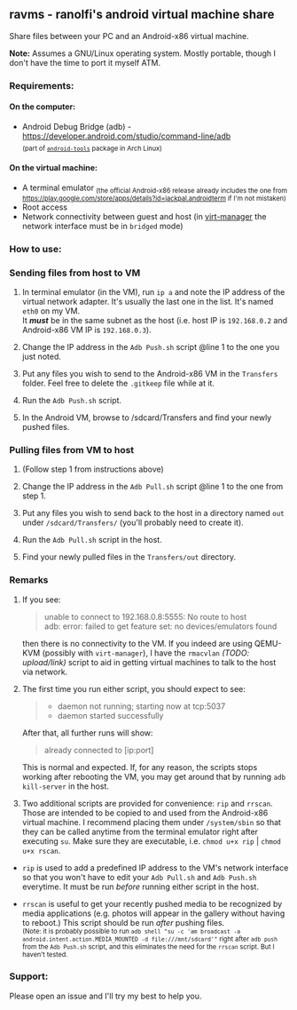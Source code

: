 ## ravms - **r**anolfi's **a**ndroid **v**irtual **m**achine **s**hare

Share files between your PC and an Android-x86 virtual machine.

**Note:** Assumes a GNU/Linux operating system. Mostly portable, though I don't have the time to port it myself ATM.

### Requirements:

#### On the computer:
- Android Debug Bridge (adb) - https://developer.android.com/studio/command-line/adb  
  <sub>(part of [`android-tools`](https://www.archlinux.org/packages/community/x86_64/android-tools/) package in Arch Linux)</sub>

#### On the virtual machine:
- A terminal emulator <sub>(the official Android-x86 release already includes the one from https://play.google.com/store/apps/details?id=jackpal.androidterm if I'm not mistaken)</sub>
- Root access
- Network connectivity between guest and host (in [virt-manager](https://virt-manager.org/) the network interface must be in `bridged` mode)

### How to use:

### Sending files from host to VM

  1. In terminal emulator (in the VM), run `ip a` and note the IP address of the virtual network adapter. It's usually the last one in the list. It's named `eth0` on my VM.  
  It ***must*** be in the same subnet as the host (i.e. host IP is `192.168.0.2` and Android-x86 VM IP is `192.168.0.3`).

  2. Change the IP address in the `Adb Push.sh` script @line 1 to the one you just noted.

  3. Put any files you wish to send to the Android-x86 VM in the `Transfers` folder. Feel free to delete the `.gitkeep` file while at it.

  4. Run the `Adb Push.sh` script.

  5. In the Android VM, browse to /sdcard/Transfers and find your newly pushed files.

### Pulling files from VM to host

  1. (Follow step 1 from instructions above)

  2. Change the IP address in the `Adb Pull.sh` script @line 1 to the one from step 1.

  3. Put any files you wish to send back to the host in a directory named `out` under `/sdcard/Transfers/` (you'll probably need to create it).

  4. Run the `Adb Pull.sh` script in the host.

  5. Find your newly pulled files in the `Transfers/out` directory.

### Remarks

1. If you see:

    > unable to connect to 192.168.0.8:5555: No route to host  
    > adb: error: failed to get feature set: no devices/emulators found

    then there is no connectivity to the VM. If you indeed are using QEMU-KVM (possibly with `virt-manager`), I have the `rmacvlan` *(TODO: upload/link)* script to aid in getting virtual machines to talk to the host via network.

2. The first time you run either script, you should expect to see:

    > * daemon not running; starting now at tcp:5037  
    > * daemon started successfully

    After that, all further runs will show:

    > already connected to \[ip:port\]

    This is normal and expected. If, for any reason, the scripts stops working after rebooting the VM, you may get around that by running `adb kill-server` in the host.

3. Two additional scripts are provided for convenience: `rip` and `rrscan`. Those are intended to be copied to and used from the Android-x86 virtual machine. I recommend placing them under `/system/sbin` so that they can be called anytime from the terminal emulator right after executing `su`. Make sure they are executable, i.e. `chmod u+x rip` | `chmod u+x rscan`.

  - `rip` is used to add a predefined IP address to the VM's network interface so that you won't have to edit your `Adb Pull.sh` and `Adb Push.sh` everytime. It must be run *before* running either script in the host.

  - `rrscan` is useful to get your recently pushed media to be recognized by media applications (e.g. photos will appear in the gallery without having to reboot.) This script should be run *after* pushing files.  
  <sub>(Note: it is probably possible to run `adb shell "su -c 'am broadcast -a android.intent.action.MEDIA_MOUNTED -d file:///mnt/sdcard'"` right after `adb push` from the `Adb Push.sh` script, and this eliminates the need for the `rrscan` script. But I haven't tested.</sub>

### Support:

Please open an issue and I'll try my best to help you.
